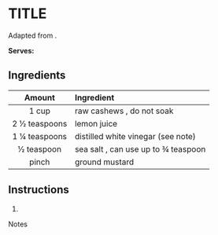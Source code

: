 # TITLE

Adapted from []().

**Serves:** 

## Ingredients

| Amount | Ingredient
| :----: | :---------
| 1 cup | raw cashews , do not soak
| 2 1⁄2 teaspoons | lemon juice
| 1 1⁄4 teaspoons | distilled white vinegar (see note)
| 1⁄2 teaspoon | sea salt , can use up to 3⁄4 teaspoon
| pinch | ground mustard



## Instructions

1. 

Notes


